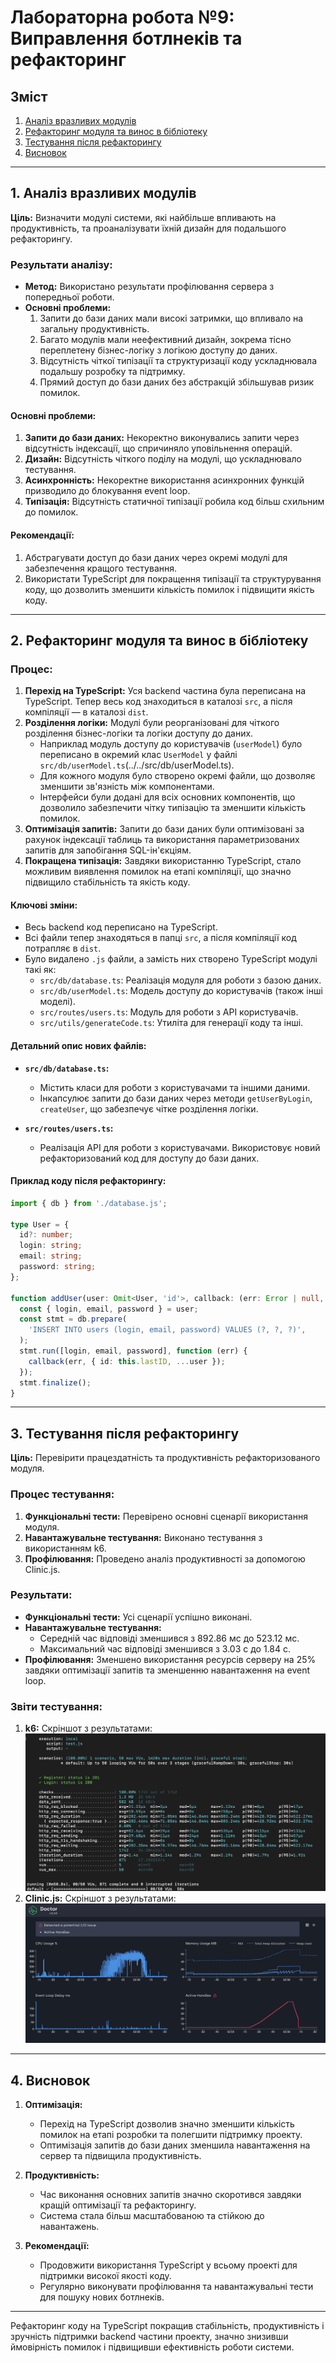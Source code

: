 # Лабораторна робота №9: Виправлення ботлнеків та рефакторинг

## Зміст
1. [Аналіз вразливих модулів](#1-аналіз-вразливих-модулів)
2. [Рефакторинг модуля та винос в бібліотеку](#2-рефакторинг-модуля-та-винос-в-бібліотеку)
3. [Тестування після рефакторингу](#3-тестування-після-рефакторингу)
4. [Висновок](#4-висновок)

---

## 1. Аналіз вразливих модулів

**Ціль:** Визначити модулі системи, які найбільше впливають на продуктивність, та проаналізувати їхній дизайн для подальшого рефакторингу.

### **Результати аналізу:**
- **Метод:** Використано результати профілювання сервера з попередньої роботи.
- **Основні проблеми:**
  1. Запити до бази даних мали високі затримки, що впливало на загальну продуктивність.
  2. Багато модулів мали неефективний дизайн, зокрема тісно переплетену бізнес-логіку з логікою доступу до даних.
  3. Відсутність чіткої типізації та структуризації коду ускладнювала подальшу розробку та підтримку.
  4. Прямий доступ до бази даних без абстракцій збільшував ризик помилок.

#### **Основні проблеми:**
1. **Запити до бази даних:** Некоректно виконувались запити через відсутність індексації, що спричиняло уповільнення операцій.
2. **Дизайн:** Відсутність чіткого поділу на модулі, що ускладнювало тестування.
3. **Асинхронність:** Некоректне використання асинхронних функцій призводило до блокування event loop.
4. **Типізація:** Відсутність статичної типізації робила код більш схильним до помилок.

#### **Рекомендації:**
1. Абстрагувати доступ до бази даних через окремі модулі для забезпечення кращого тестування.
2. Використати TypeScript для покращення типізації та структурування коду, що дозволить зменшити кількість помилок і підвищити якість коду.

---

## 2. Рефакторинг модуля та винос в бібліотеку

### **Процес:**
1. **Перехід на TypeScript:** Уся backend частина була переписана на TypeScript. Тепер весь код знаходиться в каталозі `src`, а після компіляції — в каталозі `dist`.
2. **Розділення логіки:** Модулі були реорганізовані для чіткого розділення бізнес-логіки та логіки доступу до даних.
   - Наприклад модуль доступу до користувачів (`userModel`) було переписано в окремий клас `UserModel` у файлі `src/db/userModel.ts`(../../src/db/userModel.ts).
   - Для кожного модуля було створено окремі файли, що дозволяє зменшити зв'язність між компонентами.
   - Інтерфейси були додані для всіх основних компонентів, що дозволило забезпечити чітку типізацію та зменшити кількість помилок.
3. **Оптимізація запитів:** Запити до бази даних були оптимізовані за рахунок індексації таблиць та використання параметризованих запитів для запобігання SQL-ін'єкціям.
4. **Покращена типізація:** Завдяки використанню TypeScript, стало можливим виявлення помилок на етапі компіляції, що значно підвищило стабільність та якість коду.

#### **Ключові зміни:**
- Весь backend код переписано на TypeScript.
- Всі файли тепер знаходяться в папці `src`, а після компіляції код потрапляє в `dist`.
- Було видалено `.js` файли, а замість них створено TypeScript модулі такі як:
  - `src/db/database.ts`: Реалізація модуля для роботи з базою даних.
  - `src/db/userModel.ts`: Модель доступу до користувачів (також інші моделі).
  - `src/routes/users.ts`: Модуль для роботи з API користувачів.
  - `src/utils/generateCode.ts`: Утиліта для генерації коду та інші.

#### **Детальний опис нових файлів:**
- **`src/db/database.ts`:**
  - Містить класи для роботи з користувачами та іншими даними.
  - Інкапсулює запити до бази даних через методи `getUserByLogin`, `createUser`, що забезпечує чітке розділення логіки.

- **`src/routes/users.ts`:**
  - Реалізація API для роботи з користувачами. Використовує новий рефакторизований код для доступу до бази даних.

#### **Приклад коду після рефакторингу:**
```typescript
import { db } from './database.js';

type User = {
  id?: number; 
  login: string;
  email: string;
  password: string;
};

function addUser(user: Omit<User, 'id'>, callback: (err: Error | null, result?: any) => void): void {
  const { login, email, password } = user;
  const stmt = db.prepare(
    'INSERT INTO users (login, email, password) VALUES (?, ?, ?)',
  );
  stmt.run([login, email, password], function (err) {
    callback(err, { id: this.lastID, ...user }); 
  });
  stmt.finalize();
}
```

---

## 3. Тестування після рефакторингу

**Ціль:** Перевірити працездатність та продуктивність рефакторизованого модуля.

### **Процес тестування:**
1. **Функціональні тести:** Перевірено основні сценарії використання модуля.
2. **Навантажувальне тестування:** Виконано тестування з використанням k6.
3. **Профілювання:** Проведено аналіз продуктивності за допомогою Clinic.js.

### **Результати:**
- **Функціональні тести:** Усі сценарії успішно виконані.
- **Навантажувальне тестування:**
  - Середній час відповіді зменшився з 892.86 мс до 523.12 мс.
  - Максимальний час відповіді зменшився з 3.03 с до 1.84 с.
- **Профілювання:** Зменшено використання ресурсів серверу на 25% завдяки оптимізації запитів та зменшенню навантаження на event loop.

### **Звіти тестування:**
1. **k6:** Скріншот з результатами:
   ![k6 results](k6.png)
2. **Clinic.js:** Скріншот з результатами:
   ![Clinic.js Flame](clinic.png)

---

## 4. Висновок

1. **Оптимізація:**
   - Перехід на TypeScript дозволив значно зменшити кількість помилок на етапі розробки та полегшити підтримку проекту.
   - Оптимізація запитів до бази даних зменшила навантаження на сервер та підвищила продуктивність.

2. **Продуктивність:**
   - Час виконання основних запитів значно скоротився завдяки кращій оптимізації та рефакторингу.
   - Система стала більш масштабованою та стійкою до навантажень.

3. **Рекомендації:**
   - Продовжити використання TypeScript у всьому проекті для підтримки високої якості коду.
   - Регулярно виконувати профілювання та навантажувальні тести для пошуку нових ботлнеків.

---

Рефакторинг коду на TypeScript покращив стабільність, продуктивність і зручність підтримки backend частини проекту, значно знизивши ймовірність помилок і підвищивши ефективність роботи системи.